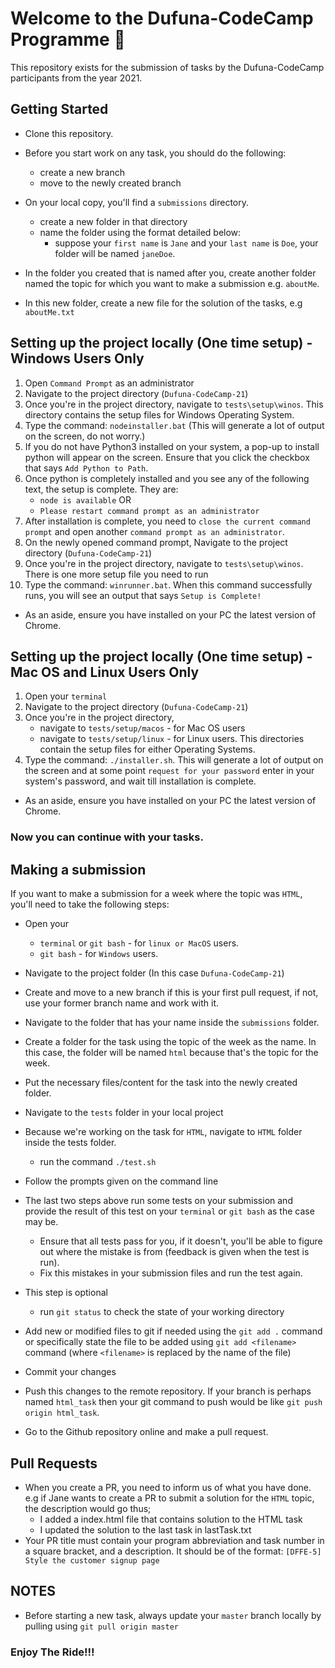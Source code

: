 # Welcome to the Dufuna-CodeCamp Programme 🚩

This repository exists for the submission of tasks by the Dufuna-CodeCamp participants from the year 2021.

## Getting Started

- Clone this repository.

- Before you start work on any task, you should do the following:
    - create a new branch
    - move to the newly created branch

- On your local copy, you'll find a `submissions` directory.
    - create a new folder in that directory
    - name the folder using the format detailed below:
        - suppose your `first name` is `Jane` and your `last name` is `Doe`, your folder will be named `janeDoe`.

- In the folder you created that is named after you, create another folder named the topic for which you want to make a submission e.g. `aboutMe`.

- In this new folder, create a new file for the solution of the tasks, e.g `aboutMe.txt`

## Setting up the project locally (One time setup) - Windows Users Only
1. Open `Command Prompt` as an administrator
2. Navigate to the project directory (`Dufuna-CodeCamp-21`)
3. Once you're in the project directory, navigate to `tests\setup\winos`. This directory contains the setup files for Windows Operating System.
4. Type the command: `nodeinstaller.bat` (This will generate a lot of output on the screen, do not worry.)
5. If you do not have Python3 installed on your system, a pop-up to install python will appear on the screen. Ensure that you click the checkbox that says `Add Python to Path`.
6. Once python is completely installed and you see any of the following text, the setup is complete. They are:
    - `node is available` OR
    - `Please restart command prompt as an administrator`
7. After installation is complete, you need to `close the current command prompt` and open another `command prompt as an administrator`.
8. On the newly opened command prompt, Navigate to the project directory (`Dufuna-CodeCamp-21`)
9. Once you're in the project directory, navigate to `tests\setup\winos`. There is one more setup file you need to run
10. Type the command: `winrunner.bat`. When this command successfully runs, you will see an output that says `Setup is Complete!`
- As an aside, ensure you have installed on your PC the latest version of Chrome.

## Setting up the project locally (One time setup) - Mac OS and Linux Users Only
1. Open your `terminal`
2. Navigate to the project directory (`Dufuna-CodeCamp-21`)
3. Once you're in the project directory, 
    - navigate to `tests/setup/macos` - for Mac OS users
    - navigate to `tests/setup/linux` - for Linux users. 
    This directories contain the setup files for either Operating Systems.
4. Type the command: `./installer.sh`. This will generate a lot of output on the screen and at some point `request for your password` enter in your system's password, and wait till installation is complete.
- As an aside, ensure you have installed on your PC the latest version of Chrome.

### Now you can continue with your tasks.

## Making a submission

If you want to make a submission for a week where the topic was `HTML`, you'll need to take the following steps:

- Open your 
    - `terminal` or `git bash` - for `linux or MacOS` users.
    - `git bash` - for `Windows` users.

- Navigate to the project folder (In this case `Dufuna-CodeCamp-21`)

- Create and move to a new branch if this is your first pull request, if not, use your former branch name and work with it.

- Navigate to the folder that has your name inside the `submissions` folder.

- Create a folder for the task using the topic of the week as the name. In this case, the folder will be named `html` because that's the topic for the week.

- Put the necessary files/content for the task into the newly created folder.

- Navigate to the `tests` folder in your local project

- Because we're working on the task for `HTML`, navigate to `HTML` folder inside the tests folder.

    - run the command `./test.sh`

- Follow the prompts given on the command line

- The last two steps above run some tests on your submission and provide the result of this test on your `terminal` or `git bash` as the case may be.
    - Ensure that all tests pass for you, if it doesn't, you'll be able to figure out where the mistake is from (feedback is given when the test is run).
    - Fix this mistakes in your submission files and run the test again.

- This step is optional
    - run `git status` to check the state of your working directory 

- Add new or modified files to git if needed using the `git add .` command or specifically state the file to be added using `git add <filename>` command (where `<filename>` is replaced by the name of the file)

- Commit your changes

- Push this changes to the remote repository. If your branch is perhaps named `html_task` then your git command to push would be like `git push origin html_task`.

- Go to the Github repository online and make a pull request.

## Pull Requests

- When you create a PR, you need to inform us of what you have done. e.g if Jane wants to create a PR to submit a solution for the `HTML` topic, the description would go thus;
    -  I added a index.html file that contains solution to the HTML task
    -  I updated the solution to the last task in lastTask.txt
- Your PR title must contain your program abbreviation and task number in a square bracket, and a description. It should be of the format: `[DFFE-5] Style the customer signup page`

## NOTES

- Before starting a new task, always update your `master` branch locally by pulling using `git pull origin master`

### Enjoy The Ride!!!

